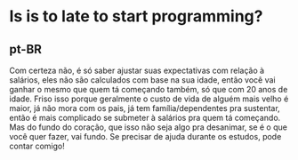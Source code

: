# Is is to late to start programming?

## pt-BR
Com certeza não, é só saber ajustar suas expectativas com relação à salários, eles não são calculados com base na sua idade, então você vai ganhar o mesmo que quem tá começando também, só que com 20 anos de idade.
Friso isso porque geralmente o custo de vida de alguém mais velho é maior, já não mora com os pais, já tem família/dependentes pra sustentar, então é mais complicado se submeter à salários pra quem tá começando.
Mas do fundo do coração, que isso não seja algo pra desanimar, se é o que você quer fazer, vai fundo.
Se precisar de ajuda durante os estudos, pode contar comigo!
